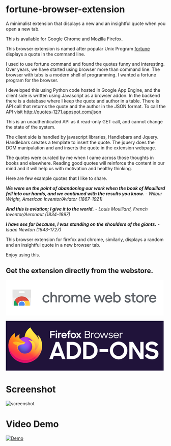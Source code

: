 # fortune-browser-extension


A minimalist extension that displays a new and an insightful quote when you open a new tab.

This is available for Google Chrome and Mozilla Firefox.

This browser extension is named after popular Unix Program [fortune](https://en.wikipedia.org/wiki/Fortune_(Unix)) displays a quote in the command line.

I used to use fortune command and found the quotes funny and interesting. Over years, we have started using browser more than command line. The browser with tabs is a modern shell of programming. I wanted a fortune program
for the browser.

I developed this using Python code hosted in Google App Engine, and the client side is written using Javascript as a browser addon. In the backend there is a database where I keep the quote and author in a table. There is API call that returns the quote and the author in the JSON
format. To call the API visit http://quotes-1271.appspot.com/json

This is an unauthenticated API as it read-only GET call, and cannot change the state of the system.

The client side is handled by javascript libraries, Handlebars and Jquery. Handlebars creates a template to insert the quote.
The jquery does the DOM manipulation and and inserts the quote in the extension webpage.

The quotes were curated by me when I came across those thoughts in books and elsewhere.
Reading good quotes will reinforce the content in our mind and it will help us with motivation and healthy thinking.

Here are few example quotes that I like to share.


**_We were on the point of abandoning our work when the book of Mouillard fell into our hands, and we continued with the results you know._** - _Wilbur Wright, American Inventor/Aviator (1867-1921)_

**_And this is aviation; I give it to the world._**  - _Louis Mouillard, French Inventor/Aeronaut (1834-1897)_

**_I have see far because, I was standing on the shoulders of the giants._**  - _Isaac Newton (1643-1727)_


This browser extension for firefox and chrome, similarly, displays a random and an insightful quote in a new browser tab.

Enjoy using this.

## Get the extension directly from the webstore.

[![Google Chrome Extension](assets/promotional/chrome-web-store.png)](https://chrome.google.com/webstore/detail/fortune/kmcoofcbagjmlfbkoopfohngcnfnaakb)

[![Firefox Addons](assets/promotional/firefox-addon.png)](https://addons.mozilla.org/en-US/firefox/addon/fortune-browser-extension/)


# Screenshot

![screenshot](https://i.imgur.com/qLlqW7t.png)

# Video Demo

[![Demo](http://img.youtube.com/vi/3S8b3eROxUY/0.jpg)](http://www.youtube.com/watch?v=3S8b3eROxUY "Demo")
